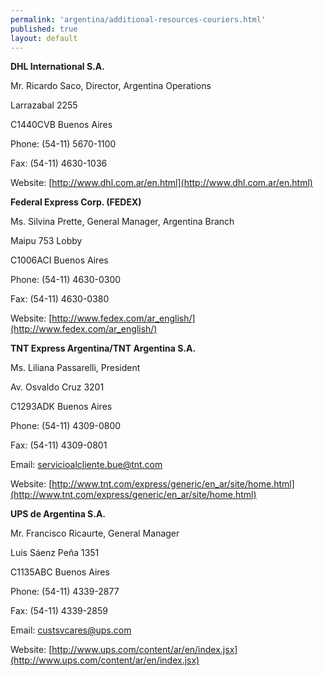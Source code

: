 ```yaml
---
permalink: 'argentina/additional-resources-couriers.html'
published: true
layout: default
---
```

**DHL International S.A.**

Mr. Ricardo Saco, Director, Argentina Operations

Larrazabal 2255

C1440CVB Buenos Aires

Phone: (54-11) 5670-1100

Fax: (54-11) 4630-1036

Website: [http://www.dhl.com.ar/en.html](http://www.dhl.com.ar/en.html)

**Federal Express Corp. (FEDEX)**

Ms. Silvina Prette, General Manager, Argentina Branch

Maipu 753 Lobby

C1006ACI Buenos Aires

Phone: (54-11) 4630-0300

Fax: (54-11) 4630-0380

Website: [http://www.fedex.com/ar_english/](http://www.fedex.com/ar_english/)

**TNT Express Argentina/TNT Argentina S.A.**

Ms. Liliana Passarelli, President

Av. Osvaldo Cruz 3201

C1293ADK Buenos Aires

Phone: (54-11) 4309-0800

Fax: (54-11) 4309-0801

Email: [servicioalcliente.bue@tnt.com](servicioalcliente.bue@tnt.com)

Website: [http://www.tnt.com/express/generic/en_ar/site/home.html](http://www.tnt.com/express/generic/en_ar/site/home.html)

**UPS de Argentina S.A.**

Mr. Francisco Ricaurte, General Manager

Luis Sáenz Peña 1351

C1135ABC Buenos Aires

Phone: (54-11) 4339-2877

Fax: (54-11) 4339-2859

Email: [custsvcares@ups.com](custsvcares@ups.com)

Website: [http://www.ups.com/content/ar/en/index.jsx](http://www.ups.com/content/ar/en/index.jsx)
